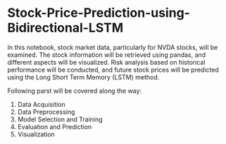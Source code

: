 # Stock-Price-Prediction-using-Bidirectional-LSTM

In this notebook, stock market data, particularly for NVDA stocks, will be examined. The stock information will be retrieved using pandas, and different aspects will be visualized. Risk analysis based on historical performance will be conducted, and future stock prices will be predicted using the Long Short Term Memory (LSTM) method.<br>

Following parst will be covered along the way:<br>

1. Data Acquisition<br>
2. Data Preprocessing <br>
3. Model Selection and Training<br>
4. Evaluation and Prediction<br>
5. Visualization
